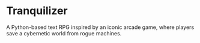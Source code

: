 # Tranquilizer

A Python-based text RPG inspired by an iconic arcade game, where players save a cybernetic world from rogue machines.
